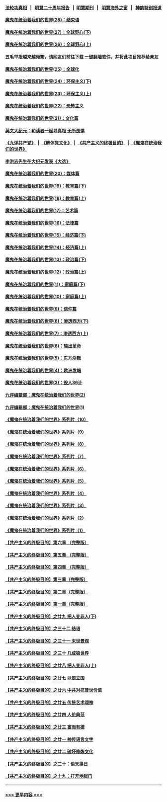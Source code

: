 #### [法轮功真相](https://github.com/gfw-breaker/truth/blob/master/README.md?t=0) &nbsp;&nbsp;|&nbsp;&nbsp; [明慧二十周年报告](https://github.com/gfw-breaker/mh-reports/blob/master/README.md?t=0) &nbsp;&nbsp;|&nbsp;&nbsp;[明慧期刊](https://github.com/gfw-breaker/mh-qikan) &nbsp;&nbsp;|&nbsp;&nbsp; [明慧海外之窗](https://github.com/gfw-breaker/mh-news/blob/master/README.md?t=0) &nbsp;&nbsp;|&nbsp;&nbsp; [神韵特别报道](https://github.com/gfw-breaker/mh-news/blob/master/shenyun.md?t=0)
#### [魔鬼在统治着我们的世界(28)：结束语](../pages/nsc422/n10936246.md?t=06141951) 
#### [魔鬼在统治着我们的世界(27)：全球野心(下)](../pages/nsc422/n10928319.md?t=06141951) 
#### [魔鬼在统治着我们的世界(26)：全球野心(上)](../pages/nsc422/n10900318.md?t=06141951) 
#### 五毛举报越来越频繁，请网友们前往下载 [一键翻墙软件](https://github.com/gfw-breaker/ssr-accounts)，并将此项目推荐给亲友
#### [魔鬼在统治着我们的世界(25)：全球化](../pages/nsc422/n10788205.md?t=06141951) 
#### [魔鬼在统治着我们的世界(24)：环保主义(下)](../pages/nsc422/n10695307.md?t=06141951) 
#### [魔鬼在统治着我们的世界(23)：环保主义(上)](../pages/nsc422/n10688613.md?t=06141951) 
#### [魔鬼在统治着我们的世界(22)：恐怖主义](../pages/nsc422/n10614727.md?t=06141951) 
#### [魔鬼在统治着我们的世界(21)：文化篇](../pages/nsc422/n10597706.md?t=06141951) 
#### [英文大纪元：和读者一起寻真相 无所畏惧](../pages/nsc422/n12542027.md?t=06141951) 
#### [《九评共产党》](https://github.com/begood0513/9ping.md/blob/master/README.md) &nbsp;|&nbsp; [《解体党文化》](../../../../jtdwh.md/blob/master/README.md)  &nbsp;|&nbsp; [《共产主义的终极目的》](../../../../gczydzjmd.md/blob/master/README.md) &nbsp;|&nbsp; [《魔鬼在统治我们的世界》](../../../../mgztzwmdsj.md/blob/master/README.md) 
#### [李洪志先生在大纪元发表《大选》](../pages/nsc422/n12534746.md?t=06141951) 
#### [魔鬼在统治着我们的世界(20)：媒体篇](../pages/nsc422/n10586579.md?t=06141951) 
#### [魔鬼在统治着我们的世界(19)：教育篇(下)](../pages/nsc422/n10564808.md?t=06141951) 
#### [魔鬼在统治着我们的世界(18)：教育篇(上)](../pages/nsc422/n10526970.md?t=06141951) 
#### [魔鬼在统治着我们的世界(17)：艺术篇](../pages/nsc422/n10499093.md?t=06141951) 
#### [魔鬼在统治着我们的世界(16)：法律篇](../pages/nsc422/n10485969.md?t=06141951) 
#### [魔鬼在统治着我们的世界(15)：经济篇(下)](../pages/nsc422/n10469975.md?t=06141951) 
#### [魔鬼在统治着我们的世界(14)：经济篇(上)](../pages/nsc422/n10457370.md?t=06141951) 
#### [魔鬼在统治着我们的世界(13)：政治篇(下)](../pages/nsc422/n10448270.md?t=06141951) 
#### [魔鬼在统治着我们的世界(12)：政治篇(上)](../pages/nsc422/n10444576.md?t=06141951) 
#### [魔鬼在统治着我们的世界(11)：家庭篇(下)](../pages/nsc422/n10440961.md?t=06141951) 
#### [魔鬼在统治着我们的世界(10)：家庭篇(上)](../pages/nsc422/n10435448.md?t=06141951) 
#### [魔鬼在统治着我们的世界(9)：信仰篇](../pages/nsc422/n10432159.md?t=06141951) 
#### [魔鬼在统治着我们的世界(8)：渗透西方(下)](../pages/nsc422/n10429603.md?t=06141951) 
#### [魔鬼在统治着我们的世界(7)：渗透西方(上)](../pages/nsc422/n10426013.md?t=06141951) 
#### [魔鬼在统治着我们的世界(6)：输出革命](../pages/nsc422/n10421536.md?t=06141951) 
#### [魔鬼在统治着我们的世界(5)：东方杀戮](../pages/nsc422/n10417707.md?t=06141951) 
#### [魔鬼在统治着我们的世界(4)：欧洲发端](../pages/nsc422/n10414890.md?t=06141951) 
#### [魔鬼在统治着我们的世界(3)：毁人36计](../pages/nsc422/n10411583.md?t=06141951) 
#### [九评编辑部：魔鬼在统治着我们的世界(2)](../pages/nsc422/n10410036.md?t=06141951) 
#### [九评编辑部：魔鬼在统治着我们的世界(1)](../pages/nsc422/n10406825.md?t=06141951) 
#### [《魔鬼在统治着我们的世界》系列片（10）](../pages/nsc422/n12292670.md?t=06141951) 
#### [《魔鬼在统治着我们的世界》系列片（9）](../pages/nsc422/n12290859.md?t=06141951) 
#### [《魔鬼在统治着我们的世界》系列片（8）](../pages/nsc422/n12287445.md?t=06141951) 
#### [《魔鬼在统治着我们的世界》系列片（7）](../pages/nsc422/n12283425.md?t=06141951) 
#### [《魔鬼在统治着我们的世界》系列片（6）](../pages/nsc422/n12282314.md?t=06141951) 
#### [《魔鬼在统治着我们的世界》系列片（5）](../pages/nsc422/n12281419.md?t=06141951) 
#### [《魔鬼在统治着我们的世界》系列片（4）](../pages/nsc422/n12274024.md?t=06141951) 
#### [《魔鬼在统治着我们的世界》系列片（3）](../pages/nsc422/n12271322.md?t=06141951) 
#### [《魔鬼在统治着我们的世界》系列片（2）](../pages/nsc422/n12269049.md?t=06141951) 
#### [《魔鬼在统治着我们的世界》系列片（1）](../pages/nsc422/n12267575.md?t=06141951) 
#### [【共产主义的终极目的】第六章 （完整版）](../pages/nsc422/n11428913.md?t=06141951) 
#### [【共产主义的终极目的】第五章 （完整版）](../pages/nsc422/n11428912.md?t=06141951) 
#### [【共产主义的终极目的】第四章 （完整版）](../pages/nsc422/n11428907.md?t=06141951) 
#### [【共产主义的终极目的】第三章（完整版）](../pages/nsc422/n11428848.md?t=06141951) 
#### [【共产主义的终极目的】第二章（完整版）](../pages/nsc422/n11428831.md?t=06141951) 
#### [【共产主义的终极目的】第一章（完整版）](../pages/nsc422/n11417651.md?t=06141951) 
#### [【共产主义的终极目的】之廿九 把人变非人(下)](../pages/nsc422/n11344140.md?t=06141951) 
#### [【共产主义的终极目的】之三十二 结语](../pages/nsc422/n11360535.md?t=06141951) 
#### [【共产主义的终极目的】之三十一 末世景观](../pages/nsc422/n11351129.md?t=06141951) 
#### [【共产主义的终极目的】之三十 几成狼世界](../pages/nsc422/n11348280.md?t=06141951) 
#### [【共产主义的终极目的】之廿八 把人变非人(上)](../pages/nsc422/n11340492.md?t=06141951) 
#### [【共产主义的终极目的】之廿七 以恨立国](../pages/nsc422/n11336944.md?t=06141951) 
#### [【共产主义的终极目的】之廿六 中共对抗普世价值](../pages/nsc422/n11324785.md?t=06141951) 
#### [【共产主义的终极目的】之廿五 传统艺术颂神](../pages/nsc422/n11296396.md?t=06141951) 
#### [【共产主义的终极目的】之廿四 人伦典范](../pages/nsc422/n11296397.md?t=06141951) 
#### [【共产主义的终极目的】之廿三 富而有德](../pages/nsc422/n11283598.md?t=06141951) 
#### [【共产主义的终极目的】之廿一 神传语言文字](../pages/nsc422/n11263265.md?t=06141951) 
#### [【共产主义的终极目的】之廿二 破坏修炼文化](../pages/nsc422/n11245728.md?t=06141951) 
#### [【共产主义的终极目的】之二十：偷天换日](../pages/nsc422/n11238846.md?t=06141951) 
#### [【共产主义的终极目的】之十九：打开地狱门](../pages/nsc422/n11206376.md?t=06141951) 

----
#### [ >>> 更早内容 <<< ](../indexes/nsc422-earlier.md)
